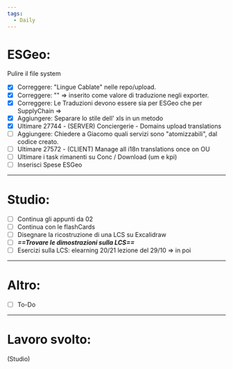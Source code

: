 ```yaml
---
tags:
  - Daily
---
```


# ESGeo:

Pulire il file system

- [x] Correggere: "Lingue Cablate" nelle repo/upload.
- [x] Correggere: "" => inserito come valore di traduzione negli exporter.
- [x] Correggere: Le Traduzioni devono essere sia per ESGeo che per SupplyChain => 
- [x] Aggiungere: Separare lo stile dell' xls in un metodo
- [x] Ultimare 27744 - (SERVER) Conciergerie - Domains upload translations 
- [ ] Aggiungere: Chiedere a Giacomo quali servizi sono "atomizzabili", dal codice creato.
- [ ] Ultimare 27572 - (CLIENT) Manage all i18n translations once on OU
- [ ] Ultimare i task rimanenti su Conc / Download (um e kpi)
- [ ] Inserisci Spese ESGeo

***

# Studio:

- [ ] Continua gli appunti da 02
- [ ] Continua con le flashCards
- [ ] Disegnare la ricostruzione di una LCS su Excalidraw
- [ ] ***==Trovare le dimostrazioni sulla LCS==***
- [ ] Esercizi sulla LCS: elearning 20/21 lezione del 29/10 => in poi

***

# Altro:

- [ ] To-Do
***

# Lavoro svolto:

(Studio)
